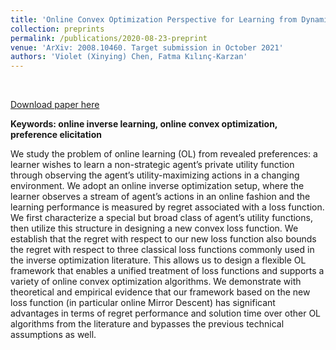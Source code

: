 ```yaml
---
title: 'Online Convex Optimization Perspective for Learning from Dynamically Revealed Preferences'
collection: preprints
permalink: /publications/2020-08-23-preprint
venue: 'ArXiv: 2008.10460. Target submission in October 2021'
authors: 'Violet (Xinying) Chen, Fatma Kılınç-Karzan'
---
```


<br/>

[Download paper here](https://vxychen.github.io/files/OCO_Perspective_for_Learning_from_Dynamically_Revealed_Preferences.pdf)

**Keywords: online inverse learning, online convex optimization, preference elicitation**

We study the problem of online learning (OL) from revealed preferences: a learner wishes to learn a non-strategic agent’s private utility function through observing the agent’s utility-maximizing actions in a changing environment. We adopt an online inverse optimization setup, where the learner observes
a stream of agent’s actions in an online fashion and the learning performance is measured by regret associated with a loss function. We first characterize a special but broad class of agent’s utility functions, then utilize this structure in designing a new convex loss function. We establish that the regret with respect to our new loss function also bounds the regret with respect to three classical loss functions commonly used in the inverse optimization literature. This allows us to design a flexible OL framework that enables a unified treatment of loss functions and supports a variety of online convex optimization algorithms. We demonstrate with theoretical and empirical evidence that our framework based on the new loss function (in particular online Mirror Descent) has significant advantages in terms of regret performance and solution time over other OL algorithms from the literature and bypasses the previous technical assumptions as well.
